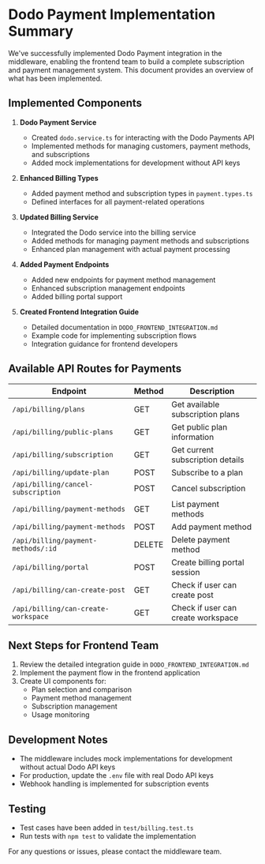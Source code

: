# Dodo Payment Implementation Summary

We've successfully implemented Dodo Payment integration in the middleware, enabling the frontend team to build a complete subscription and payment management system. This document provides an overview of what has been implemented.

## Implemented Components

1. **Dodo Payment Service**
   - Created `dodo.service.ts` for interacting with the Dodo Payments API
   - Implemented methods for managing customers, payment methods, and subscriptions
   - Added mock implementations for development without API keys

2. **Enhanced Billing Types**
   - Added payment method and subscription types in `payment.types.ts`
   - Defined interfaces for all payment-related operations

3. **Updated Billing Service**
   - Integrated the Dodo service into the billing service
   - Added methods for managing payment methods and subscriptions
   - Enhanced plan management with actual payment processing

4. **Added Payment Endpoints**
   - Added new endpoints for payment method management
   - Enhanced subscription management endpoints
   - Added billing portal support

5. **Created Frontend Integration Guide**
   - Detailed documentation in `DODO_FRONTEND_INTEGRATION.md`
   - Example code for implementing subscription flows
   - Integration guidance for frontend developers

## Available API Routes for Payments

| Endpoint                            | Method | Description                        |
| ----------------------------------- | ------ | ---------------------------------- |
| `/api/billing/plans`                | GET    | Get available subscription plans   |
| `/api/billing/public-plans`         | GET    | Get public plan information        |
| `/api/billing/subscription`         | GET    | Get current subscription details   |
| `/api/billing/update-plan`          | POST   | Subscribe to a plan                |
| `/api/billing/cancel-subscription`  | POST   | Cancel subscription                |
| `/api/billing/payment-methods`      | GET    | List payment methods               |
| `/api/billing/payment-methods`      | POST   | Add payment method                 |
| `/api/billing/payment-methods/:id`  | DELETE | Delete payment method              |
| `/api/billing/portal`               | POST   | Create billing portal session      |
| `/api/billing/can-create-post`      | GET    | Check if user can create post      |
| `/api/billing/can-create-workspace` | GET    | Check if user can create workspace |

## Next Steps for Frontend Team

1. Review the detailed integration guide in `DODO_FRONTEND_INTEGRATION.md`
2. Implement the payment flow in the frontend application
3. Create UI components for:
   - Plan selection and comparison
   - Payment method management
   - Subscription management
   - Usage monitoring

## Development Notes

- The middleware includes mock implementations for development without actual Dodo API keys
- For production, update the `.env` file with real Dodo API keys
- Webhook handling is implemented for subscription events

## Testing

- Test cases have been added in `test/billing.test.ts`
- Run tests with `npm test` to validate the implementation

For any questions or issues, please contact the middleware team.

